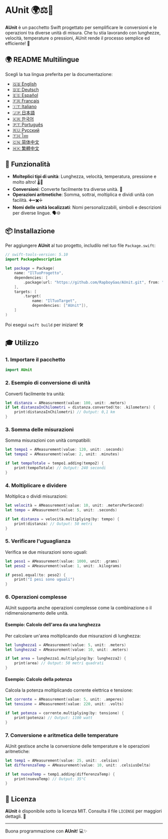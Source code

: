 # AUnit 🌍⚖️📏

**AUnit** è un pacchetto Swift progettato per semplificare le conversioni e le operazioni tra diverse unità di misura. Che tu stia lavorando con lunghezze, velocità, temperature o pressioni, AUnit rende il processo semplice ed efficiente! 🚀

## 🌍 README Multilingue

Scegli la tua lingua preferita per la documentazione:

- [🇬🇧 English](./README.en.md)
- [🇩🇪 Deutsch](./README.de.md)
- [🇪🇸 Español](./README.es.md)
- [🇫🇷 Français](./README.fr.md)
- [🇮🇹 Italiano](./README.it.md)
- [🇯🇵 日本語](./README.ja.md)
- [🇰🇷 한국어](./README.ko.md)
- [🇵🇹 Português](./README.pt.md)
- [🇷🇺 Русский](./README.ru.md)
- [🇹🇭 ไทย](./README.th.md)
- [🇨🇳 简体中文](./README.zh-Hans.md)
- [🇭🇰 繁體中文](./README.zh-Hant.md)

## 🌟 Funzionalità

- **Molteplici tipi di unità**: Lunghezza, velocità, temperatura, pressione e molto altro! 🌡️📏
- **Conversioni**: Converte facilmente tra diverse unità. 🔄
- **Operazioni aritmetiche**: Somma, sottrai, moltiplica e dividi unità con facilità. ➕➖✖️➗
- **Nomi delle unità localizzati**: Nomi personalizzabili, simboli e descrizioni per diverse lingue. 🗣️🌐

## 📦 Installazione

Per aggiungere **AUnit** al tuo progetto, includilo nel tuo file `Package.swift`:

```swift
// swift-tools-version: 5.10
import PackageDescription

let package = Package(
    name: "IlTuoProgetto",
    dependencies: [
        .package(url: "https://github.com/RapboyGao/AUnit.git", from: "1.0.0"),
    ],
    targets: [
        .target(
            name: "IlTuoTarget",
            dependencies: ["AUnit"]),
    ]
)
```

Poi esegui `swift build` per iniziare! 🛠️

## 🎓 Utilizzo

### 1. **Importare il pacchetto**

```swift
import AUnit
```

### 2. **Esempio di conversione di unità**

Converti facilmente tra unità:

```swift
let distanza = AMeasurement(value: 100, unit: .meters)
if let distanzaInChilometri = distanza.converted(to: .kilometers) {
    print(distanzaInChilometri) // Output: 0,1 km
}
```

### 3. **Somma delle misurazioni**

Somma misurazioni con unità compatibili:

```swift
let tempo1 = AMeasurement(value: 120, unit: .seconds)
let tempo2 = AMeasurement(value: 2, unit: .minutes)

if let tempoTotale = tempo1.adding(tempo2) {
    print(tempoTotale) // Output: 240 secondi
}
```

### 4. **Moltiplicare e dividere**

Moltiplica o dividi misurazioni:

```swift
let velocità = AMeasurement(value: 10, unit: .metersPerSecond)
let tempo = AMeasurement(value: 5, unit: .seconds)

if let distanza = velocità.multiplying(by: tempo) {
    print(distanza) // Output: 50 metri
}
```

### 5. **Verificare l'uguaglianza**

Verifica se due misurazioni sono uguali:

```swift
let peso1 = AMeasurement(value: 1000, unit: .grams)
let peso2 = AMeasurement(value: 1, unit: .kilograms)

if peso1.equal(to: peso2) {
    print("I pesi sono uguali")
}
```

### 6. **Operazioni complesse**

AUnit supporta anche operazioni complesse come la combinazione o il ridimensionamento delle unità.

#### Esempio: Calcolo dell'area da una lunghezza

Per calcolare un'area moltiplicando due misurazioni di lunghezza:

```swift
let lunghezza1 = AMeasurement(value: 5, unit: .meters)
let lunghezza2 = AMeasurement(value: 10, unit: .meters)

if let area = lunghezza1.multiplying(by: lunghezza2) {
    print(area) // Output: 50 metri quadrati
}
```

#### Esempio: Calcolo della potenza

Calcola la potenza moltiplicando corrente elettrica e tensione:

```swift
let corrente = AMeasurement(value: 5, unit: .amperes)
let tensione = AMeasurement(value: 220, unit: .volts)

if let potenza = corrente.multiplying(by: tensione) {
    print(potenza) // Output: 1100 watt
}
```

### 7. **Conversione e aritmetica delle temperature**

AUnit gestisce anche la conversione delle temperature e le operazioni aritmetiche:

```swift
let temp1 = AMeasurement(value: 25, unit: .celsius)
let differenzaTemp = AMeasurement(value: 10, unit: .celsiusDelta)

if let nuovaTemp = temp1.adding(differenzaTemp) {
    print(nuovaTemp) // Output: 35°C
}
```

## 📜 Licenza

**AUnit** è disponibile sotto la licenza MIT. Consulta il file `LICENSE` per maggiori dettagli. 📄

---

Buona programmazione con **AUnit**! 💻✨
